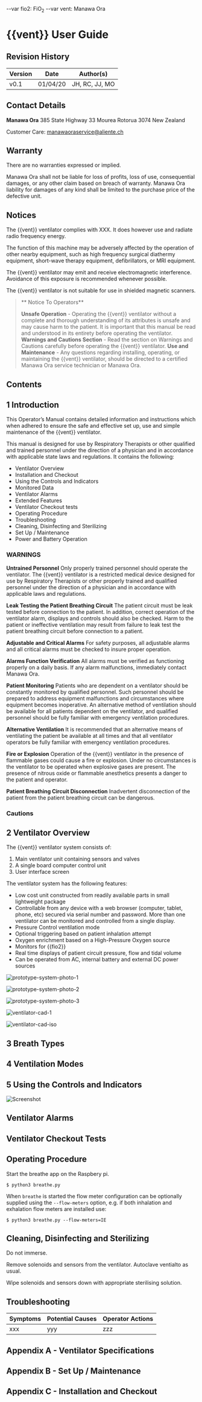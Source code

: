 --var fio2: FiO<sub>2</sub>
--var vent: Manawa Ora


# {{vent}} User Guide

## Revision History

| Version | Date | Author(s) |
| ------- | ---- | ----------|
| v0.1 | 01/04/20 | JH, RC, JJ, MO |



## Contact Details

**Manawa Ora**
385 State Highway 33
Mourea
Rotorua 3074
New Zealand

Customer Care:
manawaoraservice@aliente.ch

## Warranty

There are no warranties expressed or implied.

Manawa Ora shall not be liable for loss of profits, loss of use, consequential damages, or any other
claim based on breach of warranty. Manawa Ora liability for damages of any kind shall be limited to the
purchase price of the defective unit.


## Notices

The {{vent}} ventilator complies with XXX. It does however use and radiate radio frequency energy.

The function of this machine may be adversely affected by the operation of other nearby equipment, such as high frequency surgical diathermy equipment, short-wave therapy equipment, defibrillators, or MRI equipment.

The {{vent}} ventilator may emit and receive electromagnetic interference. Avoidance of this exposure is recommended whenever possible.

The {{vent}} ventilator is not suitable for use in shielded magnetic scanners.


> ** Notice To Operators**
>
> **Unsafe Operation** - Operating the {{vent}} ventilator without a complete and thorough understanding of its attributes is unsafe and may cause harm to the patient. It is important that this manual be read and understood in its entirety before operating the ventilator.
> **Warnings and Cautions Section** - Read the section on Warnings and Cautions carefully before operating the {{vent}} ventilator.
> **Use and Maintenance** - Any questions regarding installing, operating, or maintaining the {{vent}} ventilator, should be directed to a certified Manawa Ora service technician or Manawa Ora.


## Contents


## 1 Introduction

This Operator’s Manual contains detailed information and instructions which when adhered to ensure the safe and effective set up, use and simple maintenance of the {{vent}} ventilator.

This manual is designed for use by Respiratory Therapists or other qualified and trained personnel
under the direction of a physician and in accordance with applicable state laws and regulations. It
contains the following:

* Ventilator Overview
* Installation and Checkout
* Using the Controls and Indicators
* Monitored Data
* Ventilator Alarms
* Extended Features
* Ventilator Checkout tests
* Operating Procedure
* Troubleshooting
* Cleaning, Disinfecting and Sterilizing
* Set Up / Maintenance
* Power and Battery Operation 


### WARNINGS

**Untrained Personnel** Only properly trained personnel should operate the ventilator. The {{vent}} ventilator is a restricted medical device designed for use by Respiratory Therapists or other properly trained and qualified personnel under the direction of a physician and in accordance with applicable laws and regulations.

**Leak Testing the Patient Breathing Circuit** The patient circuit must be leak tested before connection to the patient. In addition, correct operation of the ventilator alarm, displays and controls should also be checked. Harm to the patient or ineffective ventilation may result from failure to leak test the patient breathing circuit before connection to a patient.

**Adjustable and Critical Alarms** For safety purposes, all adjustable alarms and all critical alarms must be checked to insure proper operation.

**Alarms Function Verification** All alarms must be verified as functioning properly on a daily basis. If any alarm malfunctions, immediately contact Manawa Ora.

**Patient Monitoring** Patients who are dependent on a ventilator should be constantly monitored by qualified personnel. Such personnel should be prepared to address equipment malfunctions and circumstances where equipment becomes inoperative. An alternative method of ventilation should be available for all patients dependent on the ventilator, and qualified personnel should be fully familiar with emergency ventilation procedures.

**Alternative Ventilation** It is recommended that an alternative means of ventilating the patient be available at all times and that all ventilator operators be fully familiar with emergency ventilation procedures.

**Fire or Explosion** Operation of the {{vent}} ventilator in the presence of flammable gases could cause a fire or explosion. Under no circumstances is the ventilator to be operated when explosive gases are present. The presence of nitrous oxide or flammable anesthetics presents a danger to the patient and operator.

**Patient Breathing Circuit Disconnection** Inadvertent disconnection of the patient from the patient breathing circuit can be dangerous.

<!--
**Critical Alarms**  Failure to set the critical alarms such as the Low Minute Volume alarm and the Low Pressure alarm may cause non-detection (no alarm) for a disconnection of the lower sense line or the 
exhalation valve drive line.

**Exhalation Valve Diaphragm** Patient ventilation may be ineffective or dangerous if the exhalation
valve diaphragm is damaged or worn out. The exhalation valve diaphragm must be inspected on a
daily basis and replaced whenever necessary.
Sustained HIGH PRES Alarm - During a sustained High Pressure alarm condition (HIGH PRES), the
ventilator’s turbine is stopped and gas is not delivered to the patient. Disconnect the patient from the
ventilator and ventilate the patient using an alternative method. See Chapter 15 - Troubleshooting,
Alarms for additional information concerning the HIGH PRES alarm.
BAT EMPTY Alarm - A BAT EMPTY alarm indicates the internal battery is almost depleted. Connect
the ventilator to an external power source immediately. 
Battery run time - When the battery reaches the BAT LOW level, the ventilator will only run for
approximately 10 minutes before generating a battery empty alarm (BAT EMPTY). The approximate
time shown is based on tests using the nominal settings, a new battery and a full 8 hour charge cycle
as specified in Appendix A - Ventilator Specifications. Actual run time may be more or less depending
on ventilator settings, patient demand, and battery age or condition. It is highly recommended that an
alternate power source is connected PRIOR to the ventilator reaching the BAT EMPTY alarm
condition to ensure continuous, uninterrupted patient ventilation
INOP Alarm - If an INOP alarm occurs during operation, ventilate the patient using an alternative
method, disconnect the ventilator, and immediately contact a certified CareFusion service technician
or CareFusion.
NO CAL Condition - Operation of the LTV®
 1200 / 1150 ventilator under a NO CAL condition may
result in inaccurate pressure and volume measurements. Should this condition occur, disconnect the
patient from the ventilator, provide an alternative method of ventilation and immediately contact a
certified CareFusion service technician or CareFusion.
XDCR FAULT Alarm - Continued operation of the LTV®
 1200 / 1150 ventilator with an activated
XDCR FAULT alarm may result in inaccurate flow and volume measurements. Should this condition
occur, disconnect the patient from the ventilator, provide an alternative method of ventilation and
immediately contact a certified CareFusion service technician or CareFusion.
Personal Injury and Electric Shock - Operation of the LTV®
 1200 / 1150 ventilator if any of its
panels have been removed may result in electrical shock to the patient or operator. All servicing must
be performed by a certified CareFusion service technician.
Audible Alarms - Failure to immediately identify and correct audible alarm situations may result in
serious patient injury.
Equipment Malfunction or Failure - The LTV®
 1200 / 1150 ventilator has alarms to notify operators
of certain conditions and to cease operating upon detecting possible danger. In the event of
equipment failure, all ventilator operators should have an alternative method of ventilation available
and be fully familiar with emergency ventilation procedures.
Improperly Functioning Ventilator - Operation of a ventilator that does not appear to be working
properly may be hazardous. If the ventilator is damaged, fails Ventilator Checkout tests or
malfunctions in any way, discontinue its use and immediately contact a certified CareFusion service
technician or CareFusion.
Ventilator Checkout Tests – Be aware that gas is not delivered to the patient during these tests.
Disconnect the patient from the ventilator and ventilate the patient using an alternative method before
running the Ventilator Checkout tests.
Ventilator Checkout and Maintenance Modes - The LTV®
 1200 / 1150 ventilator does not deliver
gas during the Ventilator Checkout mode (VENT CHECK) or Ventilator Maintenance mode (VENT
MTNCE) and should not be used to ventilate a patient during these tests.
Inspired Oxygen (FIO2) Concentration – If the patient has a variable respiratory rate, his/her minute
ventilation will fluctuate. If exact concentrations of inspired oxygen (FIO2) are required to be delivered
to the patient, it is recommended that an accurate oxygen analyzer with alarms be used.
O2 Cylinder Duration Information (LTV®
 1200 only) - The accuracy of the displayed useable
amount of oxygen remaining in an external O2 cylinder (O2 DUR hh:mm) is dependant on the
precision of the pressure gauge used on the O2 cylinder and the accuracy of the information provided
by the operator in the O2 CYL DUR menu settings. The calculated/displayed useable amount of
oxygen information is to be used for reference purposes only. 

Ventilation Variables and O2 Consumption - Variations in the patient’s minute ventilation, I:E ratio
and/or ventilator setting changes or equipment status (i.e. circuit leaks) affect the consumption rate of
oxygen. When warranted by a patients condition, it is recommended that a back-up cylinder or
alternative source of oxygen be available at all times.
Before Using Automobile Cigarette Lighter or Power Outlets - Before using Automobile Cigarette
Lighter or Power Outlets as a power source for the LTV®
 1200 / 1150, assure that the ventilator’s
internal battery is in good condition and fully charged. Poor cigarette lighter or power outlet
connections, electrical system defects (battery, charging system, etc.), or use of vehicle accessories
(air conditioner, high current lights, high power audio equipment, etc.) could result in less than the
required voltage being delivered to the ventilator, generate a POWER LOST alarm and switch the
ventilator’s power source to the internal battery.
Unauthorized Parts or Accessories – Serious harm to the patient may result from the use of
unauthorized parts or accessories. Only items expressly approved by CareFusion may be used in
conjunction with the LTV®
 1200 / 1150 ventilators.
Unapproved Adapters – Only CareFusion Accessories should be used to connect the ventilator to
Patient Assist Call Systems. These accessories incorporate safety features to reduce the risk of
shock. Do not attempt to modify these accessories in any way.
Patient Assist Call Connector – Do not apply more than 25V rms or 32VDC to the Patient Assist
Call connector.
Ventilator Service and Repair - All servicing or repair of the LTV®
 1200 / 1150 ventilator must be
performed only by a service technician certified by CareFusion.
Patient Circuits – CareFusion Patient Circuits, Exhalation Valve Assemblies and Water Traps are
shipped clean, not sterile.
Ultra Violet Light Sensitivity – The material used in the tubing of the Reusable Patient Circuits is
not UV stable. Avoid exposure of the tubing to UV light.
Mounting Screws - Refer to the information contained in CareFusion Replacement Screws Kit, P/N
11149, to determine the appropriate accessories mounting screws or accessories replacement
screws location, type and length to use when removing or exchanging external accessories on an
LTV®
 ventilator.
Mounting Screw Use – Internal damage to the ventilator may result if the wrong length mounting
screws are used when installing or removing external accessories.
Patient Circuit Accessories - The use of accessories such as Speaking Valves, Heat-Moisture
Exchangers and Filters create additional patient circuit resistance and in the event of a disconnection,
may impede the generation of a Low Pressure alarm. Ensure that the Low Pressure alarm settings
accommodate these types of accessories when used in combination with patient circuits.
Low Minute Volume Control Settings - The Low Min. Vol. control should be set to its highest
clinically appropriate value. If there is a clinical need to set the Low Minute Volume alarm to lower
values or off (“- - -“), perform a clinical assessment to determine if an alternative monitor (i.e. a Pulse
Oximeter with an audible alarm, or a Cardio Respiratory Monitor) should be used.
The MR Conditional LTV®
 1200 System is specified as - An LTV®
 1200 Ventilator (P/N 18888-
2XX), LTV®
 1200 MR Safe 15ft Patient Circuit (P/N 19189-001), MR Conditional Floor Stand (P/N
14982-001), and a LTV®
 AC adapter (P/N 18053-001). Adding not approved parts or accessories may
cause patient and/or operator harm. 
-->

### Cautions

<!--
CAUTION
Ventilator Sterilization – To avoid irreparable damage to the LTV®
 1200 / 1150 ventilator, do not
attempt to sterilize it.
Cleaning Agents – To avoid damaging the ventilator’s plastic components and front panel, do not
use cleaning agents containing ammonium chloride, other chloride compounds, more than 2%
glutaraldehyde, phenols, or abrasive cleaners.
Ventilator Immersion - Do not immerse the ventilator in liquids.
Reusable Patient Circuit Components - To avoid degradation of the reusable patient circuit
components, do not exceed the following constraints:
 50 cleaning cycles or 1 year (whichever comes first)
Steam Autoclave:
 Pressure: 20 PSIG
 Temperature: 275°F (135°C)
 Time: 6 minutes
Liquid Sterilizing Agent:
Do not use any of the following solutions to clean, disinfect, or sterilize the patient circuit:
Pasteurization:
 A 30-minute warm water detergent and a 30-minute 165°F (74°C) hot water cycle.
 Drying in a sterile drier for more than 1 hour or 140°F (59°C).
Gas (ETO):
 Temperature: 131°F (55°C)
Differential Pressure Ports - A low pressure air nozzle with flow less than 10 liters per minute
should be used for cleaning the differential pressure ports.
Exhalation Valve Cleaning - Do not pour or spray liquid cleaners into the exhalation valve.
Patient Wye Installation – After cleaning, install the patient wye in the patient circuit so the proximal
sense lines are oriented up while operating. 
Care of the Exhalation Valve - The exhalation valve is a delicate assembly and may be damaged if;
 Care is not exercised when handling or cleaning it.
 Cleaning instruments or foreign bodies are inserted into it.
 High-pressure gas nozzles are used to dry it.
Front Panel Cleaning – Do not pour or spray liquid cleaners onto the front panel.
Care of Bacterial Filters – If bacterial filters are used in conjunction with the LTV®
 1200 / 1150
ventilator, comply with all procedures as specified by the filter manufacturer.
Wet or Damp Filters - Do not install a wet or damp filter into the LTV®
 1200 / 1150 ventilator. This
could damage the ventilator.
Oxygen Supply Contamination - The accuracy of the oxygen delivery capabilities of LTV®
 1200 /
1150 ventilator can be compromised by foreign debris contamination in the oxygen supply system. To
reduce the risk of airborne contaminants entering the ventilator, ensure that any oxygen supply
connected to the ventilator is clean, properly filtered1
 and that the ventilator’s O2 Inlet Port Cap is
securely installed on the O2 Inlet Port whenever the ventilator is not connected to an external oxygen
supply.
Proximal Sense Lines - Do not remove the proximal sense lines from the patient wye.
Automobile Cigarette Lighter and Power Outlets – Automobile cigarette lighter and power outlets
are normally wired for a positive center contact and ground sleeve contact. Connecting the ventilator
to an improperly wired outlet will cause the adapter fuse to blow and may damage the adapter or the
ventilator.
Automobile Cigarette Lighter Outlet Power Rating - Running a ventilator from an improperly rated
automobile cigarette lighter outlet (less than 20 amperes) may cause a fuse in the automobile to blow,
causing the ventilator and possibly other accessories in the automobile to stop operating.
Automobile Cigarette Lighter Adapter - Do not operate the ventilator from the Automobile Cigarette
Lighter Adapter while starting the vehicle or when jump starting the automobile battery. Doing so may
cause damage to the ventilator.
Automobile Cigarette Lighter Adapter Tip - Use care when disconnecting the Automobile Cigarette
Lighter Adapter after use, its tip may be hot.
Automobile Cigarette Lighter Outlet – Depending on the condition of the automobile battery,
whether the automobile is turned off, being started or running, automobile cigarette lighter outlets can
provide varying levels of voltage (in some, the outlet only operates when the vehicle is running).
Verify which power source the ventilator is using by checking the External Power LED on the
ventilator.
Remote Alarm - Always verify that the remote alarm properly reports the LTV®
 1200 / 1150 ventilator
alarms before use.
Remote Alarm - Always follow the remote alarm manufacturer’s usage and maintenance
requirements to guarantee proper function of the device. 
External Battery Pack - The External Battery Pack should only be connected to the LTV®
 1200 /
1150 ventilator using the CareFusion External Battery Cable (PN 10802). This cable is pre-wired and
properly terminated to ensure safe connection of the External Battery Pack to the ventilator.
Electrical Grounding – In the event of a loss of electrical protective ground, touching the ventilator
could result in electrical shock. To ensure grounding and avoid this danger, use only the unmodified
power cord originally supplied with the LTV®
 1200 / 1150 ventilator, maintained in good condition and
connected to a properly wired and grounded electrical power outlet.
Do not cover the ventilator – To avoid damage to the ventilator, do not cover while operating or
position relative to other objects such that the operation or performance of the ventilator may be
adversely affected. Ensure that sufficient space exists around the ventilator while in use to allow free
circulation of gases.
Electrostatic Discharge – The use of electrically conductive hoses and tubing is not recommended.
The use of such materials may result in damage to the ventilator from electrostatic discharge.
External DC Power Source or External Battery - When connecting the LTV®
 1200 / 1150 ventilator
to an external DC power source or external battery, use only the approved method and connectors
specified in Chapter 14 - Power and Battery Operation.
AC Power Source - When connecting the ventilator to an AC power source, use only the approved
LTV®
 AC Power Adapter.
AC Power Earth Ground Validity – If the validity of the AC power earth ground connection is in
doubt, use the internal battery, an external battery, or an external DC power source to operate the
LTV®
 1200 / 1150 ventilator.
Fuse Fire Hazard – Replacement of existing fuses with fuses with different voltage or electrical
current ratings may cause a fire.
Storage Temperature - Storing the LTV®
 1200 / 1150 ventilator at temperatures above 60°C (140°F)
for long periods can damage the internal battery and cause expected battery duration to degrade.
Patient Assist Call Connector – Do not apply more than 25V rms or 32VDC to the Patient Assist
Call connector.
Ventilator Checkout Tests - LTV®
 1200 / 1150 ventilator Checkout tests must be performed before
initial use of the ventilator. Rerun the tests whenever a question about the ventilator’s operation
arises.
Release Button - To avoid damaging the ventilator or the power connector, push the release button
on the connector before removing it from the ventilator power port or the power port pigtail connector. 
-->


## 2 Ventilator Overview

The {{vent}} ventilator system consists of:

1. Main ventilator unit containing sensors and valves
1. A single board computer control unit
1. User interface screen

The ventilator system has the following features:

* Low cost unit constructed from readily available parts in small lightweight package 
* Controllable from any device with a web browser (computer, tablet, phone, etc) secured via serial number and password. More than one ventilator can be monitored and controlled from a single display.
* Pressure Control ventilation mode
* Optional triggering based on patient inhalation attempt
* Oxygen enrichment based on a High-Pressure Oxygen source
* Monitors for {{fio2}}
* Real time displays of patient circuit pressure, flow and tidal volume
* Can be operated from AC, internal battery and external DC power sources


![prototype-system-photo-1](https://raw.githubusercontent.com/hammockman/breather/master//Design/Final/Documentation/system_with_pi_and_screen.jpg)

![prototype-system-photo-2](https://raw.githubusercontent.com/hammockman/breather/master/Design/Final/Documentation/system_with_pi1.jpg)

![prototype-system-photo-3](https://raw.githubusercontent.com/hammockman/breather/master/Design/Final/Documentation/system_with_pi2.jpg)

![ventilator-cad-1](https://raw.githubusercontent.com/hammockman/breather/master/Design/Final/Documentation/CAD/Ventilator.jpg)

![ventilator-cad-iso](https://raw.githubusercontent.com/hammockman/breather/master/Design/Final/Documentation/CAD/Ventilator-Iso.jpg)


## 3 Breath Types



## 4 Ventilation Modes

## 5 Using the Controls and Indicators

![Screenshot](https://raw.githubusercontent.com/hammockman/breather/master//Design/Final/Documentation/screenshot1.png)

<!--## Controls

## Displays and Indicators-->

## Ventilator Alarms



<!--## Extended Features-->

## Ventilator Checkout Tests

## Operating Procedure


Start the breathe app on the Raspbery pi.

```
$ python3 breathe.py
```


When `breathe` is started the flow meter configuration can be optionally supplied using the `--flow-meters` option, e.g. if both inhalation and exhalation flow meters are installed use:

```
$ python3 breathe.py --flow-meters=IE
```


## Cleaning, Disinfecting and Sterilizing

Do not immerse.

Remove solenoids and sensors from the ventilator. Autoclave ventialto as usual. 

Wipe solenoids and sensors down with appropriate sterilising solution.




<!-- ## Power and Battery Operation -->

## Troubleshooting

| Symptoms | Potential Causes | Operator Actions
| --- | --- | --- |
| xxx | yyy | zzz |

## Appendix A - Ventilator Specifications 

## Appendix B - Set Up / Maintenance 

## Appendix C - Installation and Checkout 



<!-- 

## Appendix D - Principles of Operation 

## Appendix E - Event Trace 

## Appendix F - Glossary 

## Appendix G - Index
-->






























<!--





# Write.md

Go ahead, delete all the content in this document to get started writing your own.

 - To force save use CMD+S/CTRL+S
 - To open preview use CMD+I/CTRL+I
 - To share use https://writemd.xyz/p/5e82a1ffa27cc4670

## Contents

[TOC]

## Welcome
Welcome to Write.md, a place to write Markdown without any distractions. Your document is secured using AES 256 bit encryption and you can quickly share and collaborate using the URL in your address bar.

## Sharing & Collaboration
You can share this doc using https://writemd.xyz/d/5e82a1ffa27cc4670. Anyone that has access to your document URL can make changes that save/overwrite the original content, so be careful who you share with.

## Preview
You can enter preview of your document using https://writemd.xyz/p/5e82a1ffa27cc4670 - replacing the D for document in the URL with P for preview.

## Export & Print
You can export or print your document by firstly previewing the page (see Preview) and using your browsers default printing option which should allow you to export PDF, HTML or send to printer.

## Variables (new)

--var family_name: Dursley

When Mr and Mrs {{family_name}} woke up on the dull, grey Tuesday our story starts, there was nothing about the cloudy sky outside to suggest that strange and mysterious things would soon be happening all over the country. Mr {{family_name}} hummed as he picked out his most boring tie for work and Mrs {{family_name}} gossiped away happily as she wrestled a screaming Dudley into his high chair.

## Themes

You can set both the editor and preview pane theme by creating a new variable called `wmdEditorTheme` and `wmdPreviewTheme` and setting them anywhere in the page.

Heres an example of the default look, remove the space between -- and var to set.

```
-- var wmdPreviewTheme: default
-- var wmdEditorTheme: dark
```

The available themes are as follows:

### Editor Themes
- default
- 3024-day
- 3024-night
- ambiance
- ambiance-mobile
- base16-dark
- base16-light
- blackboard
- cobalt
- eclipse
- elegant
- erlang-dark
- lesser-dark
- mbo
- mdn-like
- midnight
- monokai
- neat
- neo
- night
- paraiso-dark
- paraiso-light
- pastel-on-dark
- rubyblue
- solarized
- the-matrix
- tomorrow-night-eighties
- twilight
- vibrant-ink
- xq-dark
- xq-light

### Preview Themes
- default
- dark

## Flow Charts
```flow
st=>start: Launch Write.md
op=>operation: Start Writing
cond=>condition: Success? 
e=>end: Awesome

st->op->cond
cond(yes)->e
cond(no)->op
```

## What is Markdown?
Markdown (MD) is a lightweight markup language with plain-text-formatting syntax. Its design allows it to be converted to many output formats, but the original tool by the same name only supports HTML. If you would like to see the cheatsheet for writing MD just click [here](https://github.com/adam-p/markdown-here/wiki/Markdown-Cheatsheet).

## Love Write.md?
Why not leave us a review on product hunt to let others know how much you enjoy using Write.md https://www.producthunt.com/posts/write-md

-->